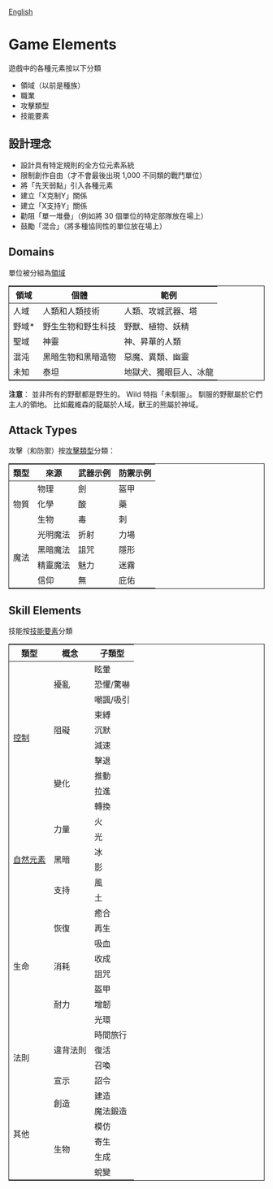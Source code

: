 [English](elements)

# Game Elements

遊戲中的各種元素按以下分類
* 領域（以前是種族）
* 職業
* 攻擊類型
* 技能要素

## 設計理念

- 設計具有特定規則的全方位元素系統
- 限制創作自由（才不會最後出現 1,000 不同類的戰鬥單位）
- 將「先天弱點」引入各種元素
- 建立「X克制Y」關係
- 建立「X支持Y」關係
- 勸阻「單一堆疊」（例如將 30 個單位的特定部隊放在場上）
- 鼓勵「混合」（將多種協同性的單位放在場上）

## Domains

單位被分組為[領域](domains)

<table style="border-collapse: collapse; border: 1px solid">
  <thead>
    <tr>
      <th>領域</th>
      <th>個體</th>
      <th>範例</th>
    </tr>
  </thead>
  <tbody>
    <tr>
      <td>人域</td>
      <td>人類和人類技術</td>
      <td>人類、攻城武器、塔</td>
    </tr>
    <tr>
      <td>野域*</td>
      <td>野生生物和野生科技</td>
      <td>野獸、植物、妖精</td>
    </tr>
    <tr>
      <td>聖域</td>
      <td>神靈</td>
      <td>神、昇華的人類</td>
    </tr>
    <tr>
      <td>混沌</td>
      <td>黑暗生物和黑暗造物</td>
      <td>惡魔、異類、幽靈</td>
    </tr>
    <tr>
      <td>未知</td>
      <td>泰坦</td>
      <td>地獄犬、獨眼巨人、冰龍</td>
    </tr>
  </tbody>
</table>

**注意**：
並非所有的野獸都是野生的。 Wild 特指「未馴服」。 馴服的野獸屬於它們主人的領地。 比如戴維森的龍屬於人域，獸王的熊屬於神域。

## Attack Types

攻擊（和防禦）按[攻擊類型](attack-type)分類：

<table style="border-collapse: collapse; border: 1px solid">
  <thead>
    <tr>
      <th>類型</th>
      <th>來源</th>
      <th>武器示例</th>
      <th>防禦示例</th>
    </tr>
  </thead>
  <tbody>
    <tr>
      <td rowspan=3>物質</td>
      <td>物理</td>
      <td>劍</td>
      <td>盔甲</td>
    </tr>
    <tr>
      <td>化學</td>
      <td>酸</td>
      <td>藥</td>
    </tr>
    <tr>
      <td>生物</td>
      <td>毒</td>
      <td>刺</td>
    </tr>
    <tr>
      <td rowspan=4>魔法</td>
      <td>光明魔法</td>
      <td>折射</td>
      <td>力場</td>
    </tr>
    <tr>
      <td>黑暗魔法</td>
      <td>詛咒</td>
      <td>隱形</td>
    </tr>
    <tr>
      <td>精靈魔法</td>
      <td>魅力</td>
      <td>迷霧</td>
    </tr>
    <tr>
      <td>信仰</td>
      <td>無</td>
      <td>庇佑</td>
    </tr>
  </tbody>
</table>

## Skill Elements

技能按[技能要素](zh.elements)分類

<table style="border-collapse: collapse; border: 1px solid">
  <thead>
    <tr>
      <th>類型</th>
      <th>概念</th>
      <th>子類型</th>
    </tr>
  </thead>
  <tbody>
    <tr>
      <td rowspan=10><a href="control">控制</a></td>
      <td rowspan=3>擾亂</td>
      <td>眩暈</td>
    </tr>
    <tr>
      <td>恐懼/驚嚇</td>
    </tr>
    <tr>
      <td>嘲諷/吸引</td>
    </tr>
    <tr>
      <td rowspan=3>阻礙</td>
      <td>束縛</td>
    </tr>
    <tr>
      <td>沉默</td>
    </tr>
    <tr>
      <td>減速</td>
    </tr>
    <tr>
      <td rowspan=4>變化</td>
      <td>擊退</td>
    </tr>
    <tr>
      <td>推動</td>
    </tr>
    <tr>
      <td>拉進</td>
    </tr>
    <tr>
      <td>轉換</td>
    </tr>
    <tr>
      <td rowspan=6><a href="natural-elements">自然元素</a></td>
      <td rowspan=2>力量</td>
      <td>火</td>
    </tr>
    <tr>
      <td>光</td>
    </tr>
    <tr>
      <td rowspan=2>黑暗</td>
      <td>冰</td>
    </tr>
    <tr>
      <td>影</td>
    </tr>
    <tr>
      <td rowspan=2>支持</td>
      <td>風</td>
    </tr>
    <tr>
      <td>土</td>
    </tr>
    <tr>
      <td rowspan=8>生命</td>
      <td rowspan=3>恢復</td>
      <td>癒合</td>
    </tr>
    <tr>
      <td>再生</td>
    </tr>
    <tr>
      <td>吸血</td>
    </tr>
    <tr>
      <td rowspan=2>消耗</td>
      <td>收成</td>
    </tr>
    <tr>
      <td>詛咒</td>
    </tr>
    <tr>
      <td rowspan=3>耐力</td>
      <td>盔甲</td>
    </tr>
    <tr>
      <td>增韌</td>
    </tr>
    <tr>
      <td>光環</td>
    </tr>
    <tr>
      <td rowspan=4>法則</td>
      <td rowspan=3>違背法則</td>
      <td>時間旅行</td>
    </tr>
    <tr>
      <td>復活</td>
    </tr>
    <tr>
      <td>召喚</td>
    </tr>
    <tr>
      <td>宣示</td>
      <td>詔令</td>
    </tr>
    <tr>
      <td rowspan=6>其他</td>
      <td rowspan=2>創造</td>
      <td>建造</td>
    </tr>
    <tr>
      <td>魔法鍛造</td>
    </tr>
    <tr>
      <td rowspan=4>生物</td>
      <td>模仿</td>
    </tr>
    <tr>
      <td>寄生</td>
    </tr>
    <tr>
      <td>生成</td>
    </tr>
    <tr>
      <td>蛻變</td>
    </tr>
  </tbody>
</table>
